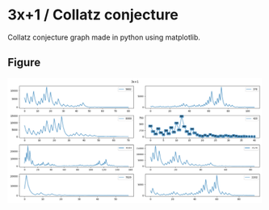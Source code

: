 # 3x+1 / Collatz conjecture
Collatz conjecture graph made in python using matplotlib.

## Figure
![graph](https://github.com/sertdfyguhi/collatz-conjecture/blob/master/figure.png)